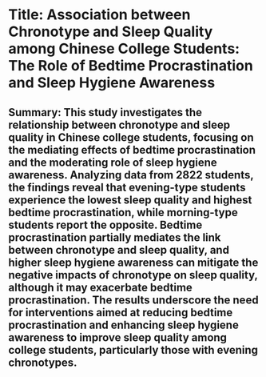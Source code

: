 # Title: Association between Chronotype and Sleep Quality among Chinese College Students: The Role of Bedtime Procrastination and Sleep Hygiene Awareness

## Summary: This study investigates the relationship between chronotype and sleep quality in Chinese college students, focusing on the mediating effects of bedtime procrastination and the moderating role of sleep hygiene awareness. Analyzing data from 2822 students, the findings reveal that evening-type students experience the lowest sleep quality and highest bedtime procrastination, while morning-type students report the opposite. Bedtime procrastination partially mediates the link between chronotype and sleep quality, and higher sleep hygiene awareness can mitigate the negative impacts of chronotype on sleep quality, although it may exacerbate bedtime procrastination. The results underscore the need for interventions aimed at reducing bedtime procrastination and enhancing sleep hygiene awareness to improve sleep quality among college students, particularly those with evening chronotypes.